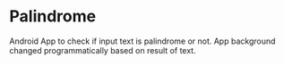 # Palindrome
Android App to check if input text is palindrome or not. App background changed programmatically based on result of text.
